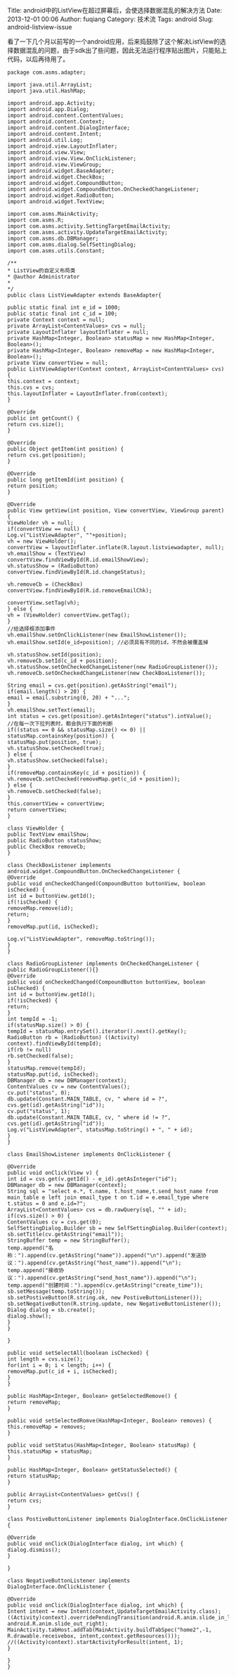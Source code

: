 Title: android中的ListView在超过屏幕后，会使选择数据混乱的解决方法
Date: 2013-12-01 00:06
Author: fuqiang
Category: 技术流
Tags: android
Slug: android-listview-issue

看了一下几个月以前写的一个android应用，后来捣鼓除了这个解决ListView的选择数据混乱的问题，由于sdk出了些问题，因此无法运行程序贴出图片，只能贴上代码，以后再待用了。

    package com.asms.adapter;

    import java.util.ArrayList;
    import java.util.HashMap;

    import android.app.Activity;
    import android.app.Dialog;
    import android.content.ContentValues;
    import android.content.Context;
    import android.content.DialogInterface;
    import android.content.Intent;
    import android.util.Log;
    import android.view.LayoutInflater;
    import android.view.View;
    import android.view.View.OnClickListener;
    import android.view.ViewGroup;
    import android.widget.BaseAdapter;
    import android.widget.CheckBox;
    import android.widget.CompoundButton;
    import android.widget.CompoundButton.OnCheckedChangeListener;
    import android.widget.RadioButton;
    import android.widget.TextView;

    import com.asms.MainActivity;
    import com.asms.R;
    import com.asms.activity.SettingTargetEmailActivity;
    import com.asms.activity.UpdateTargetEmailActivity;
    import com.asms.db.DBManager;
    import com.asms.dialog.SelfSettingDialog;
    import com.asms.utils.Constant;

    /**
    * ListView的自定义布局类
    * @author Administrator
    *
    */
    public class ListViewAdapter extends BaseAdapter{

    public static final int e_id = 1000;
    public static final int c_id = 100;
    private Context context = null;
    private ArrayList<ContentValues> cvs = null;
    private LayoutInflater layoutInflater = null;
    private HashMap<Integer, Boolean> statusMap = new HashMap<Integer, Boolean>();
    private HashMap<Integer, Boolean> removeMap = new HashMap<Integer, Boolean>();
    private View convertView = null;
    public ListViewAdapter(Context context, ArrayList<ContentValues> cvs) {
    this.context = context;
    this.cvs = cvs;
    this.layoutInflater = LayoutInflater.from(context);
    }

    @Override
    public int getCount() {
    return cvs.size();
    }

    @Override
    public Object getItem(int position) {
    return cvs.get(position);
    }

    @Override
    public long getItemId(int position) {
    return position;
    }

    @Override
    public View getView(int position, View convertView, ViewGroup parent) {
    ViewHolder vh = null;
    if(convertView == null) {
    Log.v("ListViewAdapter", ""+position);
    vh = new ViewHolder();
    convertView = layoutInflater.inflate(R.layout.listviewadapter, null);
    vh.emailShow = (TextView) convertView.findViewById(R.id.emailShowView);
    vh.statusShow = (RadioButton) convertView.findViewById(R.id.changeStatus);

    vh.removeCb = (CheckBox) convertView.findViewById(R.id.removeEmailChk);

    convertView.setTag(vh);
    } else {
    vh = (ViewHolder) convertView.getTag();
    }
    //给选择框添加事件
    vh.emailShow.setOnClickListener(new EmailShowListener());
    vh.emailShow.setId(e_id+position); //必须具有不同的id，不然会被覆盖掉

    vh.statusShow.setId(position);
    vh.removeCb.setId(c_id + position);
    vh.statusShow.setOnCheckedChangeListener(new RadioGroupListener());
    vh.removeCb.setOnCheckedChangeListener(new CheckBoxListener());

    String email = cvs.get(position).getAsString("email");
    if(email.length() > 20) {
    email = email.substring(0, 20) + "...";
    }
    vh.emailShow.setText(email);
    int status = cvs.get(position).getAsInteger("status").intValue();
    //在每一次下拉列表时，都会执行下面的判断
    if((status == 0 && statusMap.size() <= 0) || statusMap.containsKey(position)) {
    statusMap.put(position, true);
    vh.statusShow.setChecked(true);
    } else {
    vh.statusShow.setChecked(false);
    }
    if(removeMap.containsKey(c_id + position)) {
    vh.removeCb.setChecked(removeMap.get(c_id + position));
    } else {
    vh.removeCb.setChecked(false);
    }
    this.convertView = convertView;
    return convertView;
    }

    class ViewHolder {
    public TextView emailShow;
    public RadioButton statusShow;
    public CheckBox removeCb;
    }

    class CheckBoxListener implements android.widget.CompoundButton.OnCheckedChangeListener {
    @Override
    public void onCheckedChanged(CompoundButton buttonView, boolean isChecked) {
    int id = buttonView.getId();
    if(!isChecked) {
    removeMap.remove(id);
    return;
    }
    removeMap.put(id, isChecked);

    Log.v("ListViewAdapter", removeMap.toString());
    }
    }

    class RadioGroupListener implements OnCheckedChangeListener {
    public RadioGroupListener(){}
    @Override
    public void onCheckedChanged(CompoundButton buttonView, boolean isChecked) {
    int id = buttonView.getId();
    if(!isChecked) {
    return;
    }
    int tempId = -1;
    if(statusMap.size() > 0) {
    tempId = statusMap.entrySet().iterator().next().getKey();
    RadioButton rb = (RadioButton) ((Activity) context).findViewById(tempId);
    if(rb != null)
    rb.setChecked(false);
    }
    statusMap.remove(tempId);
    statusMap.put(id, isChecked);
    DBManager db = new DBManager(context);
    ContentValues cv = new ContentValues();
    cv.put("status", 0);
    db.update(Constant.MAIN_TABLE, cv, " where id = ?", cvs.get(id).getAsString("id"));
    cv.put("status", 1);
    db.update(Constant.MAIN_TABLE, cv, " where id != ?", cvs.get(id).getAsString("id"));
    Log.v("ListViewAdapter", statusMap.toString() + ", " + id);
    }
    }

    class EmailShowListener implements OnClickListener {

    @Override
    public void onClick(View v) {
    int id = cvs.get(v.getId() - e_id).getAsInteger("id");
    DBManager db = new DBManager(context);
    String sql = "select e.*, t.name, t.host_name,t.send_host_name from main_table e left join email_type t on t.id = e.email_type where t.status = 0 and e.id=?";
    ArrayList<ContentValues> cvs = db.rawQuery(sql, "" + id);
    if(cvs.size() > 0) {
    ContentValues cv = cvs.get(0);
    SelfSettingDialog.Builder sb = new SelfSettingDialog.Builder(context);
    sb.setTitle(cv.getAsString("email"));
    StringBuffer temp = new StringBuffer();
    temp.append("名称：").append(cv.getAsString("name")).append("\n").append("发送协议：").append(cv.getAsString("host_name")).append("\n");
    temp.append("接收协议：").append(cv.getAsString("send_host_name")).append("\n");
    temp.append("创建时间：").append(cv.getAsString("create_time"));
    sb.setMessage(temp.toString());
    sb.setPostiveButton(R.string.ok, new PostiveButtonListener());
    sb.setNegativeButton(R.string.update, new NegativeButtonListener());
    Dialog dialog = sb.create();
    dialog.show();
    }
    }

    }

    public void setSelectAll(boolean isChecked) {
    int length = cvs.size();
    for(int i = 0; i < length; i++) {
    removeMap.put(c_id + i, isChecked);
    }
    }

    public HashMap<Integer, Boolean> getSelectedRemove() {
    return removeMap;
    }

    public void setSelectedRomve(HashMap<Integer, Boolean> removes) {
    this.removeMap = removes;
    }

    public void setStatus(HashMap<Integer, Boolean> statusMap) {
    this.statusMap = statusMap;
    }

    public HashMap<Integer, Boolean> getStatusSelected() {
    return statusMap;
    }

    public ArrayList<ContentValues> getCvs() {
    return cvs;
    }

    class PostiveButtonListener implements DialogInterface.OnClickListener {

    @Override
    public void onClick(DialogInterface dialog, int which) {
    dialog.dismiss();
    }

    }

    class NegativeButtonListener implements DialogInterface.OnClickListener {

    @Override
    public void onClick(DialogInterface dialog, int which) {
    Intent intent = new Intent(context,UpdateTargetEmailActivity.class);
    ((Activity)context).overridePendingTransition(android.R.anim.slide_in_left, android.R.anim.slide_out_right);
    MainActivity.tabHost.addTab(MainActivity.buildTabSpec("home2",-1, R.drawable.receivebox, intent,context.getResources()));
    //((Activity)context).startActivityForResult(intent, 1);
    }

    }
    }
